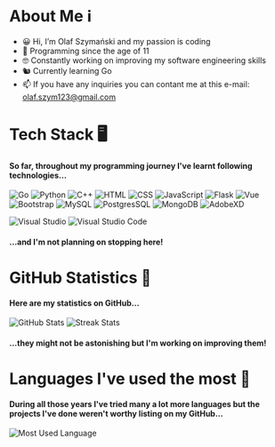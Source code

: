 # About Me ℹ️

- 😀 Hi, I’m Olaf Szymański and my passion is coding
- 👀 Programming since the age of 11 
- 🤓 Constantly working on improving my software engineering skills
- 🐿️ Currently learning Go
- 📫 If you have any inquiries you can contant me at this e-mail: olaf.szym123@gmail.com

# Tech Stack 🖥️
#### So far, throughout my programming journey I've learnt following technologies...
![Go](https://img.shields.io/badge/Go-00ADD8?style=for-the-badge&logo=go&logoColor=white)
![Python](https://img.shields.io/badge/Python-FFD43B?style=for-the-badge&logo=python&logoColor=blue)
![C++](https://img.shields.io/badge/C%2B%2B-00599C?style=for-the-badge&logo=c%2B%2B&logoColor=white)
![HTML](https://img.shields.io/badge/HTML5-E34F26?style=for-the-badge&logo=html5&logoColor=white)
![CSS](https://img.shields.io/badge/CSS3-1572B6?style=for-the-badge&logo=css3&logoColor=white)
![JavaScript](https://img.shields.io/badge/JavaScript-323330?style=for-the-badge&logo=javascript&logoColor=F7DF1E)
![Flask](https://img.shields.io/badge/Flask-000000?style=for-the-badge&logo=flask&logoColor=white)
![Vue](https://img.shields.io/badge/Vue.js-35495E?style=for-the-badge&logo=vuedotjs&logoColor=4FC08D)
![Bootstrap](https://img.shields.io/badge/Bootstrap-563D7C?style=for-the-badge&logo=bootstrap&logoColor=white)
![MySQL](https://img.shields.io/badge/MySQL-005C84?style=for-the-badge&logo=mysql&logoColor=white)
![PostgresSQL](https://img.shields.io/badge/PostgreSQL-316192?style=for-the-badge&logo=postgresql&logoColor=white)
![MongoDB](https://img.shields.io/badge/MongoDB-4EA94B?style=for-the-badge&logo=mongodb&logoColor=white)
![AdobeXD](https://img.shields.io/badge/Adobe%20XD-470137?style=for-the-badge&logo=Adobe%20XD&logoColor=#FF61F6)

![Visual Studio](https://img.shields.io/badge/Visual_Studio-5C2D91?style=for-the-badge&logo=visual%20studio&logoColor=white)
![Visual Studio Code](https://img.shields.io/badge/Visual_Studio_Code-0078D4?style=for-the-badge&logo=visual%20studio%20code&logoColor=white)
#### ...and I'm not planning on stopping here!

# GitHub Statistics 🔢
#### Here are my statistics on GitHub...
![GitHub Stats](https://github-readme-stats.vercel.app/api?username=olafszymanski)
![Streak Stats](https://github-readme-streak-stats.herokuapp.com/?user=olafszymanski)
#### ...they might not be astonishing but I'm working on improving them!

# Languages I've used the most 👅
#### During all those years I've tried many a lot more languages but the projects I've done weren't worthy listing on my GitHub...
![Most Used Language](https://github-readme-stats.vercel.app/api/top-langs/?username=olafszymanski)
